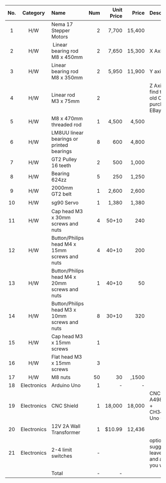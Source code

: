 |	No.	|	Category	|	Name	|	Num	|	Unit Price	|	 Price 	|	Description	|	Seller	|	Link fo shopping	|
|	:---:	|	:---:	|	:---	|	---:	|	---:	|	---:	|	:---	|	:---:	|	:---	|
|	1	|	H/W	|	Nema 17 Stepper Motors	|	2	|	 7,700 	|	 15,400 	|		|	미스터조각기	|	https://smartstore.naver.com/mrcnc/products/2097373008	|
|	2	|	H/W	|	 Linear bearing rod M8 x 450mm	|	2	|	 7,650 	|	 15,300 	|	X Axis	|	베어링가게	|	https://smartstore.naver.com/allbearing/products/403940030	|
|	3	|	H/W	|	Linear bearing rod M8 x 350mm	|	2	|	 5,950 	|	 11,900 	|	Y axis	|		|		|
|	4	|	H/W	|	Linear rod M3 x 75mm	|	2	|		|		|	Z Axis (You can find them in any old CDROM or purchase on EBay)	|		|		|
|	5	|	H/W	|	M8 x 470mm threaded rod	|	1	|	 4,500 	|	 4,500 	|		|	내써팝	|	https://smartstore.naver.com/nasspop/products/3559839665	|
|	6	|	H/W	|	LM8UU linear bearings or printed bearings	|	8	|	 600 	|	 4,800 	|		|		|	https://smartstore.naver.com/nasspop/products/549934645	|
|	7	|	H/W	|	GT2 Pulley 16 teeth	|	2	|	 500 	|	 1,000 	|		|		|	https://smartstore.naver.com/nasspop/products/337008823	|
|	8	|	H/W	|	Bearing 624zz	|	5	|	 250 	|	 1,250 	|		|		|	https://smartstore.naver.com/nasspop/products/337005985	|
|	9	|	H/W	|	2000mm GT2 belt	|	1	|	 2,600 	|	 2,600 	|		|		|	https://smartstore.naver.com/nasspop/products/337008935	|
|	10	|	H/W	|	sg90 Servo	|	1	|	 1,380 	|	 1,380 	|		|	협신전자	|	https://smartstore.naver.com/ic11401/products/550103576	|
|	11	|	H/W	|	Cap head M3 x 30mm screws and nuts	|	4	|	50+10	|	 240 	|		|	영원툴	|	https://smartstore.naver.com/0109/products/2185058720	|
|	12	|	H/W	|	Button/Philips head M4 x 15mm screws and nuts	|	4	|	40+10	|	 200 	|		|		|		|
|	13	|	H/W	|	Button/Philips head M4 x 20mm screws and nuts	|	1	|	40+10	|	 50 	|		|		|		|
|	14	|	H/W	|	Button/Philips head M3 x 10mm screws and nuts	|	8	|	30+10	|	 320 	|		|		|		|
|	15	|	H/W	|	Cap head M3 x 15mm screws	|	1	|		|		|		|		|		|
|	16	|	H/W	|	Flat head M3 x 15mm screws	|	3	|		|		|		|		|		|
|	17	|	H/W	|	M8 nuts	|	50	|	30	|	 ,1500 	|		|		|	https://smartstore.naver.com/0109/products/2233911416	|
|	18	|	Electronics	|	Arduino Uno	|	1	|	-	|	 - 	|		|		|		|
|	19	|	Electronics	|	CNC Shield	|	1	|	 18,000 	|	 18,000 	|	CNC Shield + A4988 Driver x 4 + CH340G(Arduino Uno Compatible)	|	미스터조각기	|	https://smartstore.naver.com/mrcnc/products/760201081	|
|	20	|	Electronics	|	12V 2A Wall Transformer	|	1	|	$10.99 	|	 12,436 	|		|	amazon	|	https://www.amazon.com/Adapter-100-240V-Transformers-Switching-Adaptor/dp/B019Q3U72M	|
|	21	|	Electronics	|	2-4 limit switches	|	-	|		|		|	optional. I suggest you leave them off and add later if you want them	|		|		|
|		|		|	Total	|	-	|	-	|		|		|		|		|
